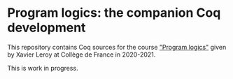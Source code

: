 # Program logics: the companion Coq development

This repository contains Coq sources for the course ["Program logics"](https://www.college-de-france.fr/site/xavier-leroy/course-2020-2021.htm) given by Xavier Leroy at Collège de France in 2020-2021.

This is work in progress.
